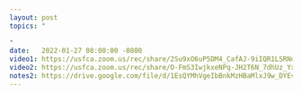 ```yaml
---
layout: post
topics: "
    
"
date:   2022-01-27 08:00:00 -0800
video1: https://usfca.zoom.us/rec/share/2Su9xO6uP5DM4_CafAJ-9iIQR1LSRNqqG-GF9ZGhhI3OJFrUxx6DQqqY7TTp2kM8.5gU9atELyl7FGqVZ
video2: https://usfca.zoom.us/rec/share/O-FmS3IwjkxeNPq-JH2T6N_7dhUz_Yxe_ap0qaSvuRlpXkPI3umw18TbMCuWRZN6.a6CuZWGl1L6fM3vw
notes2: https://drive.google.com/file/d/1EsQYMhVgeIbBnkMzHBaMlxJ9w_DYEvu_/view?usp=sharing
---
```


